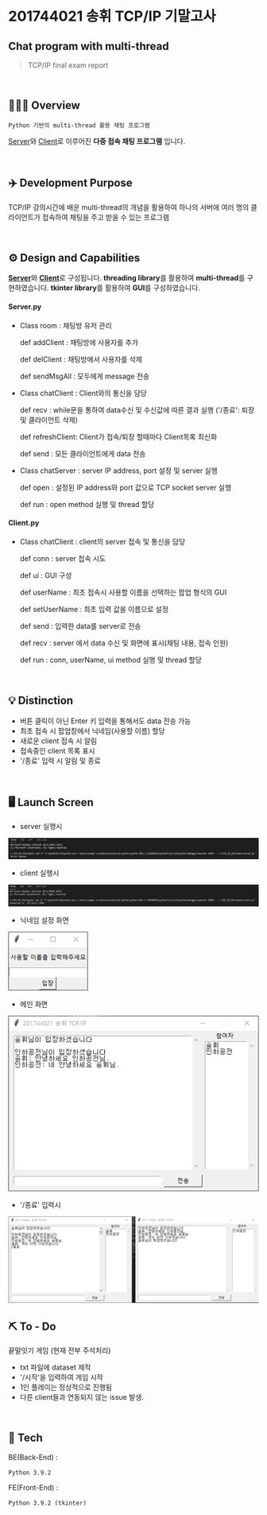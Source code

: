 # 201744021 송휘 TCP/IP 기말고사 
## Chat program with multi-thread
> TCP/IP final exam report

<br/>

## 👨🏻‍💻 Overview  
    Python 기반의 multi-thread 활용 채팅 프로그램
[Server](https://github.com/songhwee1/TCP_IP_Chat/blob/main/main/server.py)와 [Client](https://github.com/songhwee1/TCP_IP_Chat/blob/main/main/client.py)로 이루어진 <b>다중 접속 채팅 프로그램</b> 입니다.



<br/>


## ✈️ Development Purpose
TCP/IP 강의시간에 배운 multi-thread의 개념을 활용하여 하나의 서버에 여러 명의 클라이언트가 접속하여 채팅을 주고 받을 수 있는 프로그램


<br/>


## ⚙ Design and Capabilities
<b>[Server](https://github.com/songhwee1/TCP_IP_Chat/blob/main/main/server.py)</b>와 <b>[Client](https://github.com/songhwee1/TCP_IP_Chat/blob/main/main/client.py)</b>로 구성됩니다.
<b>threading library</b>를 활용하여 <b>multi-thread</b>를 구현하였습니다.
<b>tkinter library</b>를 활용하여 <b>GUI</b>를 구성하였습니다.

#### Server.py

   - Class room : 채팅방 유저 관리
   
       def addClient : 채팅방에 사용자를 추가
       
       def delClient : 채팅방에서 사용자를 삭제
       
       def sendMsgAll : 모두에게 message 전송
 
   - Class chatClient : Client와의 통신을 담당
   
       def recv : while문을 통하여 data수신 및 수신값에 따른 결과 실행 ('/종료': 퇴장 및 클라이언트 삭제)
       
       def refreshClient: Client가 접속/퇴장 할때마다 Client목록 최신화
       
       def send : 모든 클라이언트에게 data 전송
    
   - Class chatServer : server IP address, port 설정 및 server 실행
   
       def open : 설정된 IP address와 port 값으로 TCP socket server 실행
       
       def run : open method 실행 및 thread 할당
       
#### Client.py

   - Class chatClient : client의 server 접속 및 통신을 담당
   
       def conn : server 접속 시도
       
       def ui : GUI 구성
       
       def userName : 최초 접속시 사용할 이름을 선택하는 팝업 형식의 GUI
       
       def setUserName : 최초 입력 값을 이름으로 설정
       
       def send : 입력한 data를 server로 전송
       
       def recv : server 에서 data 수신 및 화면에 표시(채팅 내용, 접속 인원)
       
       def run : conn, userName, ui method 실행 및 thread 할당


<br/>


## 💡 Distinction
- 버튼 클릭이 아닌 Enter 키 입력을 통해서도 data 전송 가능
- 최초 접속 시 팝업창에서 닉네임(사용할 이름) 할당
- 새로운 client 접속 시 알림
- 접속중인 client 목록 표시
- '/종료' 입력 시 알림 및 종료

<br/>


## 🖥 Launch Screen
- server 실행시

<img src = "img/openServer.JPG">

- client 실행시

<img src = "img/clientConnect.JPG">

- 닉네임 설정 화면

<img src = "img/usernameInput.png">

- 메인 화면

<img src = "img/main1.png">

- '/종료' 입력시

<img src = "img/exit.png">


<br/>


## ⛏ To - Do
끝말잇기 게임 (현재 전부 주석처리)
- txt 파일에 dataset 제작
- '/시작'을 입력하여 게임 시작
- 1인 플레이는 정상적으로 진행됨
- 다른 client들과 연동되지 않는 issue 발생. 


<br/>


## 🔧 Tech

BE(Back-End) :
```
Python 3.9.2
```

FE(Front-End) :
```
Python 3.9.2 (tkinter)
```


